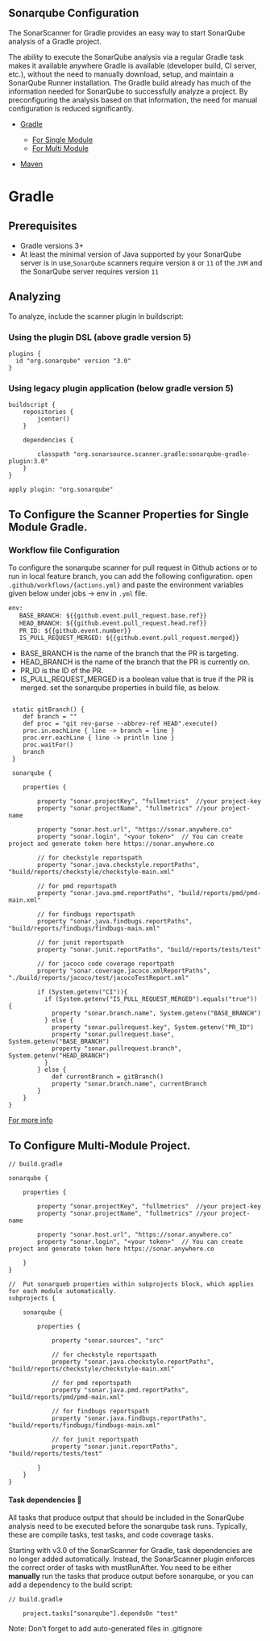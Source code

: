 ## Sonarqube Configuration 

The SonarScanner for Gradle provides an easy way to start SonarQube analysis of a Gradle project.

The ability to execute the SonarQube analysis via a regular Gradle task makes it available anywhere Gradle is available (developer build, CI server, etc.), without the need to manually download, setup, and maintain a SonarQube Runner installation. The Gradle build already has much of the information needed for SonarQube to successfully analyze a project. By preconfiguring the analysis based on that information, the need for manual configuration is reduced significantly.

 - [Gradle](#Gradle)
   - [For Single Module](#To-Configure-the-Scanner-Properties-for-Single-Module-Gradle)
   - [For Multi Module](#To-Configure-Multi-Module-Project)

 - [Maven](https://docs.sonarqube.org/latest/analysis/scan/sonarscanner-for-maven/)




# Gradle

## Prerequisites
   - Gradle versions 3+
   - At least the minimal version of Java supported by your SonarQube server is in use,`SonarQube` scanners require version `8` or `11` of the `JVM` and the SonarQube server requires version `11`


## Analyzing
To analyze, include the scanner plugin in buildscript:

### Using the plugin DSL (above gradle version 5)

```
plugins {
  id "org.sonarqube" version "3.0"
}
```

### Using legacy plugin application (below gradle version 5) 
```
buildscript {
    repositories {
        jcenter()
    }

    dependencies {
    
        classpath "org.sonarsource.scanner.gradle:sonarqube-gradle-plugin:3.0"
    }
}

apply plugin: "org.sonarqube"

```

## To Configure the Scanner Properties for Single Module Gradle.
### Workflow file Configuration
 To configure the sonarqube scanner for pull request in Github actions or to run in local feature branch, you can add the following configuration.
   open `.github/workflows/{actions.yml}` and paste the environment variables given below under jobs -> env in `.yml` file.

```cmd
env:
   BASE_BRANCH: ${{github.event.pull_request.base.ref}}
   HEAD_BRANCH: ${{github.event.pull_request.head.ref}}
   PR_ID: ${{github.event.number}}
   IS_PULL_REQUEST_MERGED: ${{github.event.pull_request.merged}}
```      

 - BASE_BRANCH is the name of the branch that the PR is targeting.
 - HEAD_BRANCH is the name of the branch that the PR is currently on. 
 - PR_ID is the ID of the PR.
 - IS_PULL_REQUEST_MERGED is a boolean value that is true if the PR is merged.
  set the sonarqube properties in build file, as below.

```

 static gitBranch() {
    def branch = ""
    def proc = "git rev-parse --abbrev-ref HEAD".execute()
    proc.in.eachLine { line -> branch = line }
    proc.err.eachLine { line -> println line }
    proc.waitFor()
    branch
 }

 sonarqube {

    properties {

        property "sonar.projectKey", "fullmetrics"  //your project-key
        property "sonar.projectName", "fullmetrics" //your project-name
 
        property "sonar.host.url", "https://sonar.anywhere.co"   
        property "sonar.login", "<your token>"  // You can create project and generate token here https://sonar.anywhere.co

        // for checkstyle reportspath
        property "sonar.java.checkstyle.reportPaths", "build/reports/checkstyle/checkstyle-main.xml"

        // for pmd reportspath
        property "sonar.java.pmd.reportPaths", "build/reports/pmd/pmd-main.xml"

        // for findbugs reportspath
        property "sonar.java.findbugs.reportPaths", "build/reports/findbugs/findbugs-main.xml"

        // for junit reportspath
        property "sonar.junit.reportPaths", "build/reports/tests/test"

        // for jacoco code coverage reportpath
        property "sonar.coverage.jacoco.xmlReportPaths", "./build/reports/jacoco/test/jacocoTestReport.xml"

        if (System.getenv("CI")){
          if (System.getenv("IS_PULL_REQUEST_MERGED").equals("true")) {
		    property "sonar.branch.name", System.getenv("BASE_BRANCH")
	      } else {
            property "sonar.pullrequest.key", System.getenv("PR_ID")
            property "sonar.pullrequest.base", System.getenv("BASE_BRANCH")
            property "sonar.pullrequest.branch", System.getenv("HEAD_BRANCH")
          }
        } else {
            def currentBranch = gitBranch()
            property "sonar.branch.name", currentBranch
        }
    }
}

```
[For more info](https://docs.sonarqube.org/latest/analysis/scan/sonarscanner-for-gradle/)

## To Configure Multi-Module Project.

```
// build.gradle

sonarqube {

    properties {

        property "sonar.projectKey", "fullmetrics"  //your project-key
        property "sonar.projectName", "fullmetrics" //your project-name
 
        property "sonar.host.url", "https://sonar.anywhere.co"   
        property "sonar.login", "<your token>"  // You can create project and generate token here https://sonar.anywhere.co
        
    }
}

//  Put sonarqueb properties within subprojects block, which applies for each module automatically.
subprojects {

    sonarqube {

        properties {

            property "sonar.sources", "src" 
            
            // for checkstyle reportspath
            property "sonar.java.checkstyle.reportPaths", "build/reports/checkstyle/checkstyle-main.xml"

            // for pmd reportspath
            property "sonar.java.pmd.reportPaths", "build/reports/pmd/pmd-main.xml"

            // for findbugs reportspath
            property "sonar.java.findbugs.reportPaths", "build/reports/findbugs/findbugs-main.xml"

            // for junit reportspath
            property "sonar.junit.reportPaths", "build/reports/tests/test"

        }
    }
}

```

#### Task dependencies :paperclip:

All tasks that produce output that should be included in the SonarQube analysis need to be executed before the sonarqube task runs. Typically, these are compile tasks, test tasks, and code coverage tasks.

Starting with v3.0 of the SonarScanner for Gradle, task dependencies are no longer added automatically. Instead, the SonarScanner plugin enforces the correct order of tasks with mustRunAfter. You need to be either **manually** run the tasks that produce output before sonarqube, or you can add a dependency to the build script:


```
// build.gradle

    project.tasks["sonarqube"].dependsOn "test"

```

Note: Don't forget to add auto-generated files in .gitignore
